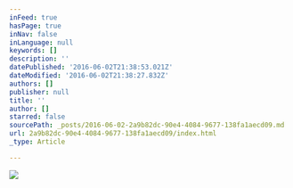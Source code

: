 ```yaml
---
inFeed: true
hasPage: true
inNav: false
inLanguage: null
keywords: []
description: ''
datePublished: '2016-06-02T21:38:53.021Z'
dateModified: '2016-06-02T21:38:27.832Z'
authors: []
publisher: null
title: ''
author: []
starred: false
sourcePath: _posts/2016-06-02-2a9b82dc-90e4-4084-9677-138fa1aecd09.md
url: 2a9b82dc-90e4-4084-9677-138fa1aecd09/index.html
_type: Article

---
```

![](https://the-grid-user-content.s3-us-west-2.amazonaws.com/001643e4-d411-41a2-8d83-c22b0f6b9f1c.jpg)